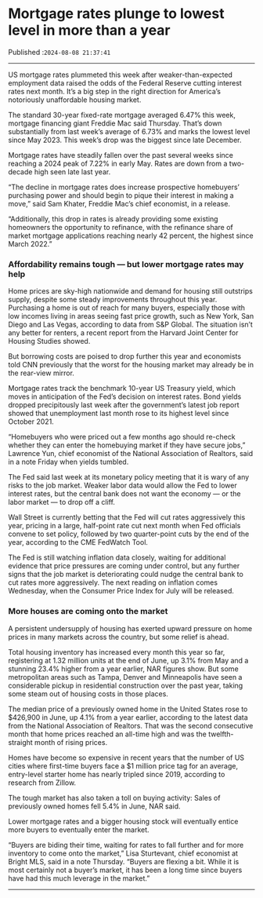 # Mortgage rates plunge to lowest level in more than a year

Published :`2024-08-08 21:37:41`

---

US mortgage rates plummeted this week after weaker-than-expected employment data raised the odds of the Federal Reserve cutting interest rates next month. It’s a big step in the right direction for America’s notoriously unaffordable housing market.

The standard 30-year fixed-rate mortgage averaged 6.47% this week, mortgage financing giant Freddie Mac said Thursday. That’s down substantially from last week’s average of 6.73% and marks the lowest level since May 2023. This week’s drop was the biggest since late December.

Mortgage rates have steadily fallen over the past several weeks since reaching a 2024 peak of 7.22% in early May. Rates are down from a two-decade high seen late last year.

“The decline in mortgage rates does increase prospective homebuyers’ purchasing power and should begin to pique their interest in making a move,” said Sam Khater, Freddie Mac’s chief economist, in a release.

“Additionally, this drop in rates is already providing some existing homeowners the opportunity to refinance, with the refinance share of market mortgage applications reaching nearly 42 percent, the highest since March 2022.”

### Affordability remains tough — but lower mortgage rates may help

Home prices are sky-high nationwide and demand for housing still outstrips supply, despite some steady improvements throughout this year. Purchasing a home is out of reach for many buyers, especially those with low incomes living in areas seeing fast price growth, such as New York, San Diego and Las Vegas, according to data from S&P Global. The situation isn’t any better for renters, a recent report from the Harvard Joint Center for Housing Studies showed.

But borrowing costs are poised to drop further this year and economists told CNN previously that the worst for the housing market may already be in the rear-view mirror.

Mortgage rates track the benchmark 10-year US Treasury yield, which moves in anticipation of the Fed’s decision on interest rates. Bond yields dropped precipitously last week after the government’s latest job report showed that unemployment last month rose to its highest level since October 2021.

“Homebuyers who were priced out a few months ago should re-check whether they can enter the homebuying market if they have secure jobs,” Lawrence Yun, chief economist of the National Association of Realtors, said in a note Friday when yields tumbled.

The Fed said last week at its monetary policy meeting that it is wary of any risks to the job market. Weaker labor data would allow the Fed to lower interest rates, but the central bank does not want the economy — or the labor market — to drop off a cliff.

Wall Street is currently betting that the Fed will cut rates aggressively this year, pricing in a large, half-point rate cut next month when Fed officials convene to set policy, followed by two quarter-point cuts by the end of the year, according to the CME FedWatch Tool.

The Fed is still watching inflation data closely, waiting for additional evidence that price pressures are coming under control, but any further signs that the job market is deteriorating could nudge the central bank to cut rates more aggressively. The next reading on inflation comes Wednesday, when the Consumer Price Index for July will be released.

### More houses are coming onto the market

A persistent undersupply of housing has exerted upward pressure on home prices in many markets across the country, but some relief is ahead.

Total housing inventory has increased every month this year so far, registering at 1.32 million units at the end of June, up 3.1% from May and a stunning 23.4% higher from a year earlier, NAR figures show. But some metropolitan areas such as Tampa, Denver and Minneapolis have seen a considerable pickup in residential construction over the past year, taking some steam out of housing costs in those places.

The median price of a previously owned home in the United States rose to $426,900 in June, up 4.1% from a year earlier, according to the latest data from the National Association of Realtors. That was the second consecutive month that home prices reached an all-time high and was the twelfth-straight month of rising prices.

Homes have become so expensive in recent years that the number of US cities where first-time buyers face a $1 million price tag for an average, entry-level starter home has nearly tripled since 2019, according to research from Zillow.

The tough market has also taken a toll on buying activity: Sales of previously owned homes fell 5.4% in June, NAR said.

Lower mortgage rates and a bigger housing stock will eventually entice more buyers to eventually enter the market.

“Buyers are biding their time, waiting for rates to fall further and for more inventory to come onto the market,” Lisa Sturtevant, chief economist at Bright MLS, said in a note Thursday. “Buyers are flexing a bit. While it is most certainly not a buyer’s market, it has been a long time since buyers have had this much leverage in the market.”

---

